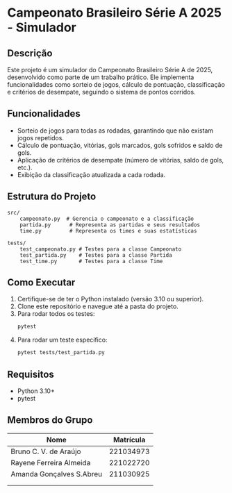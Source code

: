 # Campeonato Brasileiro Série A 2025 - Simulador

## Descrição
Este projeto é um simulador do Campeonato Brasileiro Série A de 2025, desenvolvido como parte de um trabalho prático. Ele implementa funcionalidades como sorteio de jogos, cálculo de pontuação, classificação e critérios de desempate, seguindo o sistema de pontos corridos.

## Funcionalidades
- Sorteio de jogos para todas as rodadas, garantindo que não existam jogos repetidos.
- Cálculo de pontuação, vitórias, gols marcados, gols sofridos e saldo de gols.
- Aplicação de critérios de desempate (número de vitórias, saldo de gols, etc.).
- Exibição da classificação atualizada a cada rodada.

## Estrutura do Projeto
```
src/
    campeonato.py  # Gerencia o campeonato e a classificação
    partida.py      # Representa as partidas e seus resultados
    time.py         # Representa os times e suas estatísticas

tests/
    test_campeonato.py # Testes para a classe Campeonato
    test_partida.py    # Testes para a classe Partida
    test_time.py       # Testes para a classe Time
```

## Como Executar
1. Certifique-se de ter o Python instalado (versão 3.10 ou superior).
2. Clone este repositório e navegue até a pasta do projeto.
3. Para rodar todos os testes:
   ```bash
   pytest
   ```
4. Para rodar um teste específico:
   ```bash
   pytest tests/test_partida.py
   ```

## Requisitos
- Python 3.10+
- pytest

## Membros do Grupo
| Nome                          | Matrícula   |
|-------------------------------|-------------|
| Bruno C. V. de Araújo         | 221034973   |
| Rayene Ferreira Almeida       | 221022720   |
| Amanda Gonçalves S.Abreu      | 211030925   |
|                               |             |
|                               |             |
